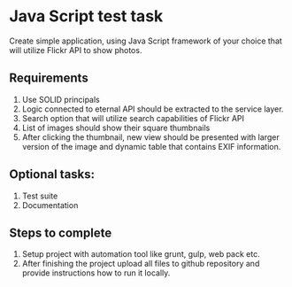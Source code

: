 # Java Script test task

Create simple application, using Java Script framework of your choice that will utilize Flickr API to show photos.

## Requirements
1. Use SOLID principals
2. Logic connected to eternal API should be extracted to the service layer.
3. Search option that will utilize search capabilities of Flickr API
4. List of images should show their square thumbnails
5. After clicking the thumbnail, new view should be presented with larger version of the image and dynamic table that contains EXIF information.


## Optional tasks:
1. Test suite
2. Documentation


## Steps to complete
1. Setup project with automation tool like grunt, gulp, web pack etc.
2. After finishing the project upload all files to github repository and provide instructions how to run it locally. 
	
